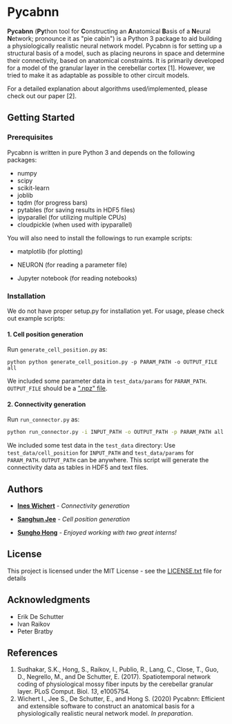 # Pycabnn

**Pycabnn** (**Py**thon tool for **C**onstructing an **A**natomical **B**asis of a **N**eural **N**etwork; pronounce it as "pie cabin") is a Python 3 package to aid building a physiologically realistic neural network model. Pycabnn is for setting up a structural basis of a model, such as placing neurons in space and determine their connectivity, based on anatomical constraints.  It is primarily developed for a model of the granular layer in the cerebellar cortex [1]. However, we tried to make it as adaptable as possible to other circuit models.

For a detailed explanation about algorithms used/implemented, please check out our paper [2].



## Getting Started

### Prerequisites

Pycabnn is written in pure Python 3 and depends on the following packages:

* numpy
* scipy
* scikit-learn
* joblib
* tqdm (for progress bars)
* pytables (for saving results in HDF5 files)
* ipyparallel (for utilizing multiple CPUs)
* cloudpickle (when used with ipyparallel)

You will also need to install the followings to run example scripts:

* matplotlib (for plotting)

* NEURON (for reading a parameter file)

* Jupyter notebook (for reading notebooks)

  

### Installation

We do not have proper setup.py for installation yet. For usage, please check out example scripts:
#### 1. Cell position generation

Run `generate_cell_position.py` as:

```shell
python python generate_cell_position.py -p PARAM_PATH -o OUTPUT_FILE all
```

We included some parameter data in `test_data/params` for `PARAM_PATH`. `OUTPUT_FILE` should be a [".npz" file](https://docs.scipy.org/doc/numpy/reference/generated/numpy.savez.html).


#### 2. Connectivity generation
Run `run_connector.py` as:
```bash
python run_connector.py -i INPUT_PATH -o OUTPUT_PATH -p PARAM_PATH all
```

We included some test data in the `test_data` directory: Use `test_data/cell_position` for `INPUT_PATH` and `test_data/params` for `PARAM_PATH`. `OUTPUT_PATH` can be anywhere. This script will generate the connectivity data as tables in HDF5 and text files.



## Authors

* [**Ines Wichert**](https://github.com/inesw) - *Connectivity generation*

* [**Sanghun Jee**](https://github.com/Alexji9494) - *Cell position generation*

* [**Sungho Hong**](http://shhong.github.io) - *Enjoyed working with two great interns!*

  

## License

This project is licensed under the MIT License - see the [LICENSE.txt](LICENSE.txt) file for details



## Acknowledgments

* Erik De Schutter
* Ivan Raikov
* Peter Bratby



## References

1. Sudhakar, S.K., Hong, S., Raikov, I., Publio, R., Lang, C., Close, T., Guo, D., Negrello, M., and De Schutter, E. (2017). Spatiotemporal network coding of physiological mossy fiber inputs by the cerebellar granular layer. PLoS Comput. Biol. *13*, e1005754.
2. Wichert I., Jee S., De Schutter, E., and Hong S. (2020) Pycabnn: Efficient and extensible software to construct an anatomical basis for a physiologically realistic neural network model. *In preparation*.

